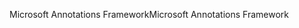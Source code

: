 <span data-ttu-id="530a9-101">Microsoft Annotations Framework</span><span class="sxs-lookup"><span data-stu-id="530a9-101">Microsoft Annotations Framework</span></span>